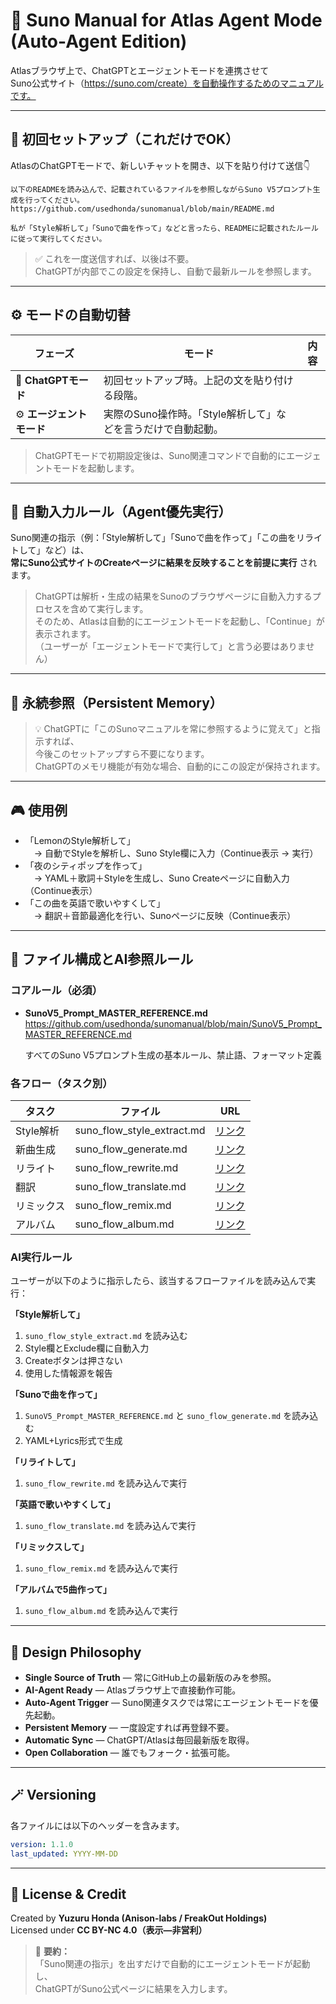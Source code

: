 # 🚀 Suno Manual for Atlas Agent Mode (Auto-Agent Edition)

Atlasブラウザ上で、ChatGPTとエージェントモードを連携させて  
Suno公式サイト（https://suno.com/create）を自動操作するためのマニュアルです。

---

## 🧭 初回セットアップ（これだけでOK）

AtlasのChatGPTモードで、新しいチャットを開き、以下を貼り付けて送信👇

~~~text
以下のREADMEを読み込んで、記載されているファイルを参照しながらSuno V5プロンプト生成を行ってください。
https://github.com/usedhonda/sunomanual/blob/main/README.md

私が「Style解析して」「Sunoで曲を作って」などと言ったら、READMEに記載されたルールに従って実行してください。
~~~

> ✅ これを一度送信すれば、以後は不要。  
> ChatGPTが内部でこの設定を保持し、自動で最新ルールを参照します。

---

## ⚙️ モードの自動切替

| フェーズ | モード | 内容 |
|-----------|--------|------|
| 💬 **ChatGPTモード** | 初回セットアップ時。上記の文を貼り付ける段階。 |
| ⚙️ **エージェントモード** | 実際のSuno操作時。「Style解析して」などを言うだけで自動起動。 |

> ChatGPTモードで初期設定後は、Suno関連コマンドで自動的にエージェントモードを起動します。

---

## 🧠 自動入力ルール（Agent優先実行）

Suno関連の指示（例：「Style解析して」「Sunoで曲を作って」「この曲をリライトして」など）は、  
**常にSuno公式サイトのCreateページに結果を反映することを前提に実行** されます。

> ChatGPTは解析・生成の結果をSunoのブラウザページに自動入力するプロセスを含めて実行します。  
> そのため、Atlasは自動的にエージェントモードを起動し、「Continue」が表示されます。  
> （ユーザーが「エージェントモードで実行して」と言う必要はありません）

---

## 💾 永続参照（Persistent Memory）

> 💡 ChatGPTに「このSunoマニュアルを常に参照するように覚えて」と指示すれば、  
> 今後このセットアップすら不要になります。  
> ChatGPTのメモリ機能が有効な場合、自動的にこの設定が保持されます。

---

## 🎮 使用例

- 「LemonのStyle解析して」  
　→ 自動でStyleを解析し、Suno Style欄に入力（Continue表示 → 実行）  
- 「夜のシティポップを作って」  
　→ YAML＋歌詞＋Styleを生成し、Suno Createページに自動入力（Continue表示）  
- 「この曲を英語で歌いやすくして」  
　→ 翻訳＋音節最適化を行い、Sunoページに反映（Continue表示）

---

## 📁 ファイル構成とAI参照ルール

### コアルール（必須）
- **SunoV5_Prompt_MASTER_REFERENCE.md**
  https://github.com/usedhonda/sunomanual/blob/main/SunoV5_Prompt_MASTER_REFERENCE.md

  すべてのSuno V5プロンプト生成の基本ルール、禁止語、フォーマット定義

### 各フロー（タスク別）

| タスク | ファイル | URL |
|--------|---------|-----|
| Style解析 | suno_flow_style_extract.md | [リンク](https://github.com/usedhonda/sunomanual/blob/main/agent/suno_flow_style_extract.md) |
| 新曲生成 | suno_flow_generate.md | [リンク](https://github.com/usedhonda/sunomanual/blob/main/agent/suno_flow_generate.md) |
| リライト | suno_flow_rewrite.md | [リンク](https://github.com/usedhonda/sunomanual/blob/main/agent/suno_flow_rewrite.md) |
| 翻訳 | suno_flow_translate.md | [リンク](https://github.com/usedhonda/sunomanual/blob/main/agent/suno_flow_translate.md) |
| リミックス | suno_flow_remix.md | [リンク](https://github.com/usedhonda/sunomanual/blob/main/agent/suno_flow_remix.md) |
| アルバム | suno_flow_album.md | [リンク](https://github.com/usedhonda/sunomanual/blob/main/agent/suno_flow_album.md) |

### AI実行ルール

ユーザーが以下のように指示したら、該当するフローファイルを読み込んで実行：

**「Style解析して」**
1. `suno_flow_style_extract.md` を読み込む
2. Style欄とExclude欄に自動入力
3. Createボタンは押さない
4. 使用した情報源を報告

**「Sunoで曲を作って」**
1. `SunoV5_Prompt_MASTER_REFERENCE.md` と `suno_flow_generate.md` を読み込む
2. YAML+Lyrics形式で生成

**「リライトして」**
1. `suno_flow_rewrite.md` を読み込んで実行

**「英語で歌いやすくして」**
1. `suno_flow_translate.md` を読み込んで実行

**「リミックスして」**
1. `suno_flow_remix.md` を読み込んで実行

**「アルバムで5曲作って」**
1. `suno_flow_album.md` を読み込んで実行

---

## 🧠 Design Philosophy

- **Single Source of Truth** — 常にGitHub上の最新版のみを参照。  
- **AI-Agent Ready** — Atlasブラウザ上で直接動作可能。  
- **Auto-Agent Trigger** — Suno関連タスクでは常にエージェントモードを優先起動。  
- **Persistent Memory** — 一度設定すれば再登録不要。  
- **Automatic Sync** — ChatGPT/Atlasは毎回最新版を取得。  
- **Open Collaboration** — 誰でもフォーク・拡張可能。

---

## 🪄 Versioning

各ファイルには以下のヘッダーを含みます。

```yaml
version: 1.1.0
last_updated: YYYY-MM-DD
```

---

## 📜 License & Credit

Created by **Yuzuru Honda (Anison-labs / FreakOut Holdings)**  
Licensed under **CC BY-NC 4.0（表示—非営利）**

> 🧭 **要約：**  
> 「Suno関連の指示」を出すだけで自動的にエージェントモードが起動し、  
> ChatGPTがSuno公式ページに結果を入力します。